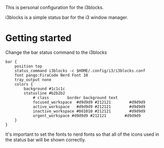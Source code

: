This is personal configuration for the i3blocks.

i3blocks is a simple status bar for the i3 window manager.

# Getting started

Change the bar status command to the i3blocks

```
bar {
    position top
    status_command i3blocks -c $HOME/.config/i3/i3blocks.conf
	font pango:FiraCode Nerd Font 10
    tray_output none
    colors {
        background #1c1c1c
        statusline #b2b2b2
            # class 	   border background text
            focused_workspace  #d9d9d9 #212121        #d9d9d9
            active_workspace   #d9d9d9 #212121        #d9d9d9
            inactive_workspace #0d1010 #212121        #d9d9d9
            urgent_workspace #d9d9d9 #212121        #d9d9d9
    }	
}
```

It's important to set the fonts to nerd fonts so that all of the icons  used in the status bar will be shown correctly.
